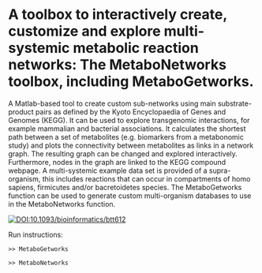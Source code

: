 # A toolbox to interactively create, customize and explore multi-systemic metabolic reaction networks: The MetaboNetworks toolbox, including MetaboGetworks.
A Matlab-based tool to create custom sub-networks using main substrate-product pairs as defined by the Kyoto Encyclopaedia of Genes and Genomes (KEGG). It can be used to explore transgenomic interactions, for example mammalian and bacterial associations. It calculates the shortest path between a set of metabolites (e.g. biomarkers from a metabonomic study) and plots the connectivity between metabolites as links in a network graph. The resulting graph can be changed and explored interactively. Furthermore, nodes in the graph are linked to the KEGG compound webpage.
A multi-systemic example data set is provided of a supra-organism, this includes reactions that can occur in compartments of homo sapiens, firmicutes and/or bacretoidetes species. The MetaboGetworks function can be used to generate custom multi-organism databases to use in the MetaboNetworks function.

[![DOI:10.1093/bioinformatics/btt612](http://img.shields.io/badge/DOI-10.1093/bioinformatics/btt612-0887BA.svg)](https://doi.org/10.1093/bioinformatics/btt612)

Run instructions:
```
>> MetaboGetworks
```
```
>> MetaboNetworks
```
